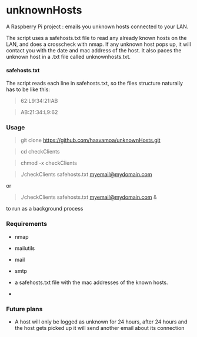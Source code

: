 unknownHosts
============

A Raspberry Pi project : emails you unknown hosts connected to your LAN.

The script uses a safehosts.txt file to read any already known hosts on the LAN, and does a crosscheck with nmap. If any unknown host pops up, it will contact you with the date and mac address of the host.
It also paces the unknown host in a .txt file called unknownhosts.txt.


#### safehosts.txt
The script reads each line in safehosts.txt, so the files structure naturally has to be like this:

> 62:L9:34:21:AB

> AB:21:34:L9:62

### Usage
>git clone https://github.com/haavamoa/unknownHosts.git

> cd checkClients

>chmod -x checkClients

>./checkClients safehosts.txt myemail@mydomain.com

or 

> ./checkClients safehosts.txt myemail@mydomain.com &

to run as a background process

### Requirements

* nmap

* mailutils

* mail

* smtp

* a safehosts.txt file with the mac addresses of the known hosts.
* 
### Future plans

* A host will only be logged as unknown for 24 hours, after 24 hours and the host gets picked up it will send another email about its connection
